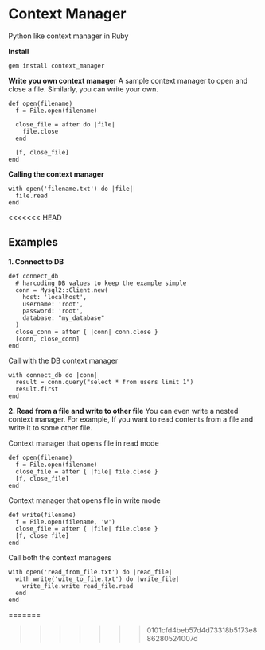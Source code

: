 # Context Manager
Python like context manager in Ruby

**Install**
```
gem install context_manager
```

**Write you own context manager**
A sample context manager to open and close a file. Similarly, you can write your own.
```
def open(filename)
  f = File.open(filename)
  
  close_file = after do |file|
    file.close
  end

  [f, close_file]
end
```

**Calling the context manager**
```
with open('filename.txt') do |file|
  file.read
end
```
<<<<<<< HEAD

## Examples

**1. Connect to DB**
```
def connect_db
  # harcoding DB values to keep the example simple
  conn = Mysql2::Client.new(
    host: 'localhost',
    username: 'root',
    password: 'root',
    database: "my_database"
  )
  close_conn = after { |conn| conn.close }
  [conn, close_conn]
end
```
Call with the DB context manager
```
with connect_db do |conn|
  result = conn.query("select * from users limit 1")
  result.first
end
```

**2. Read from a file and write to other file**
You can even write a nested context manager. For example, If you want to read contents from a file and write it to some other file.

Context manager that opens file in read mode
```
def open(filename)
  f = File.open(filename)
  close_file = after { |file| file.close }
  [f, close_file]
end
```
Context manager that opens file in write mode
```
def write(filename)
  f = File.open(filename, 'w')
  close_file = after { |file| file.close }
  [f, close_file]
end
```
Call both the context managers
```
with open('read_from_file.txt') do |read_file|
  with write('wite_to_file.txt') do |write_file|
    write_file.write read_file.read
  end
end
```
=======
>>>>>>> 0101cfd4beb57d4d73318b5173e886280524007d
